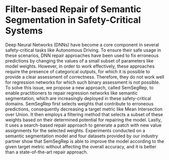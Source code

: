 # Filter-based Repair of Semantic Segmentation in Safety-Critical Systems
Deep Neural Networks (DNNs) have become a core component in several safety-critical tasks like Autonomous Driving. To ensure their safe usage in these scenarios, DNN repair approaches have been used to fix erroneous predictions by changing the values of a small subset of parameters like model weights. However, in order to work effectively, these approaches require the presence of categorical outputs, for which it is possible to provide a clear assessment of correctness. Therefore, they do not work well for regression networks for which such binary assessment is not possible. To solve this issue, we propose a new approach, called SemSegRep, to enable practitioners to repair regression networks like semantic segmentation, which are increasingly deployed in these safety-critical domains. SemSegRep first selects weights that contribute to erroneous predictions, consequently decreasing a target metric like Mean Intersection over Union. It then employs a filtering method that selects a subset of these weights based on their determined potential for repairing the model. Lastly, it uses a search-based repair approach to generate a patch with new value assignments for the selected weights. Experiments conducted on a semantic segmentation model and four datasets provided by our industry partner show that SemSegRep is able to improve the model according to the given target metric without affecting the overall accuracy, and it is better than a state-of-the-art repair approach.
